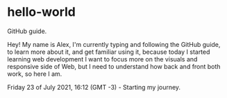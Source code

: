 # hello-world
GitHub guide.

Hey! My name is Alex, I'm currently typing and following the GitHub guide, to learn more about it, and get familiar using it, because today I started learning web development
I want to focus more on the visuals and responsive side of Web, but I need to understand how back and front both work, so here I am. 

Friday 23 of July 2021, 16:12 (GMT -3) - Starting my journey.
